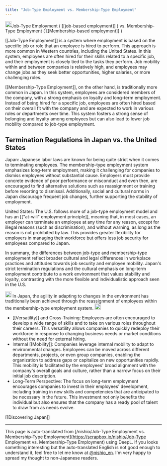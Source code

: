 ```yaml
---
title: "Job-Type Employment vs. Membership-Type Employment"
---
```


<img src='https://scrapbox.io/api/pages/nishio-en/Discovering Japan/icon' alt='Discovering Japan.icon' height="19.5"/>Job-Type Employment ( [[job-based employment]] ) vs. Membership-Type Employment ( [[Membership-based employment]] )

[[Job-Type Employment]] is a system where employment is based on the specific job or role that an employee is hired to perform. This approach is more common in Western countries, including the United States. In this system, employees are often hired for their skills related to a specific job, and their employment is closely tied to the tasks they perform. Job mobility within and between companies is relatively high, and employees may change jobs as they seek better opportunities, higher salaries, or more challenging roles.

[[Membership-Type Employment]], on the other hand, is traditionally more common in Japan. In this system, employees are considered members of the company, with a strong emphasis on loyalty and long-term employment. Instead of being hired for a specific job, employees are often hired based on their overall fit with the company and are expected to work in various roles or departments over time. This system fosters a strong sense of belonging and loyalty among employees but can also lead to lower job mobility compared to job-type employment.

## Termination Regulations in Japan vs. the United States
Japan: Japanese labor laws are known for being quite strict when it comes to terminating employees. The membership-type employment system emphasizes long-term employment, making it challenging for companies to dismiss employees without substantial cause. Employers must provide concrete evidence of poor performance or misconduct and even then, are encouraged to find alternative solutions such as reassignment or training before resorting to dismissal. Additionally, social and cultural norms in Japan discourage frequent job changes, further supporting the stability of employment.

United States: The U.S. follows more of a job-type employment model and has an [["at-will" employment principle]], meaning that, in most cases, an employer can terminate an employee at any time for any reason, except for illegal reasons (such as discrimination), and without warning, as long as the reason is not prohibited by law. This provides greater flexibility for employers in managing their workforce but offers less job security for employees compared to Japan.

In summary, the differences between job-type and membership-type employment reflect broader cultural and legal differences in workplace practices and attitudes towards job security and employee mobility. Japan's strict termination regulations and the cultural emphasis on long-term employment contribute to a work environment that values stability and loyalty, contrasting with the more flexible and individualistic approach seen in the U.S.

<img src='https://scrapbox.io/api/pages/nishio-en/nishio/icon' alt='nishio.icon' height="19.5"/> In Japan, the agility in adapting to changes in the environment has traditionally been achieved through the reassignment of employees within the membership-type employment system.
<img src='https://scrapbox.io/api/pages/nishio-en/Discovering Japan/icon' alt='Discovering Japan.icon' height="19.5"/>
- [[Versatility]] and Cross-Training: Employees are often encouraged to develop a wide range of skills and to take on various roles throughout their careers. This versatility allows companies to quickly redeploy their workforce in response to changing business needs or market conditions without the need for external hiring.
- Internal [[Mobility]]: Companies leverage internal mobility to adapt to environmental changes. Employees can be moved across different departments, projects, or even group companies, enabling the organization to address gaps or capitalize on new opportunities rapidly. This mobility is facilitated by the employees' broad alignment with the company's overall goals and culture, rather than a narrow focus on their initial job description.
- Long-Term Perspective: The focus on long-term employment encourages companies to invest in their employees' development, including training in new skills and competencies that are anticipated to be necessary in the future. This investment not only benefits the individual but also ensures that the company has a ready pool of talent to draw from as needs evolve.

[[Discovering Japan]]

---
This page is auto-translated from [/nishio/Job-Type Employment vs. Membership-Type Employment](https://scrapbox.io/nishio/Job-Type Employment vs. Membership-Type Employment) using DeepL. If you looks something interesting but the auto-translated English is not good enough to understand it, feel free to let me know at [@nishio_en](https://twitter.com/nishio_en). I'm very happy to spread my thought to non-Japanese readers.